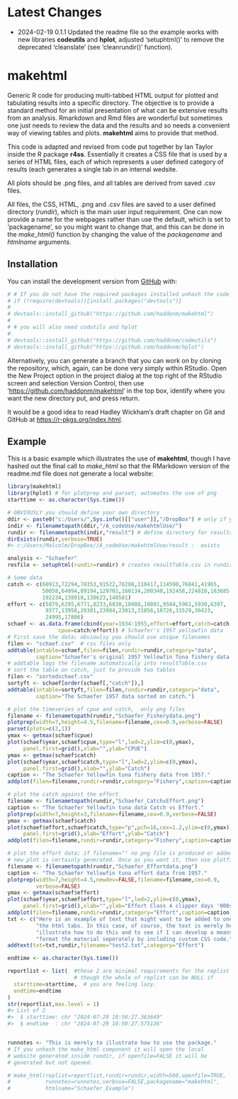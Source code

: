 
<!-- README.md is generated from README.Rmd. Please edit that file -->

# Latest Changes

- 2024-02-19 0.1.1 Updated the readme file so the example works with new
  libraries **codeutils** and **hplot**, adjusted ‘setuphtml()’ to
  remove the deprecated ‘cleanslate’ (see ‘cleanrundir()’ function).

# makehtml

<!-- badges: start -->
<!-- badges: end -->

Generic R code for producing multi-tabbed HTML output for plotted and
tabulating results into a specific directory. The objective is to
provide a standard method for an initial presentation of what can be
extensive results from an analysis. Rmarkdown and Rmd files are
wonderful but sometimes one just needs to review the data and the
results and so needs a convenient way of viewing tables and plots.
**makehtml** aims to provide that method.

This code is adapted and revised from code put together by Ian Taylor
inside the R package **r4ss**. Essentially it creates a CSS file that is
used by a series of HTML files, each of which represents a user defined
category of results (each generates a single tab in an internal wedsite.

All plots should be .png files, and all tables are derived from saved
.csv files.

All files, the CSS, HTML, .png and .csv files are saved to a user
defined directory (*rundir*), which is the main user input requirement.
One can now provide a name for the webpages rather than use the default,
which is set to ‘packagename’, so you might want to change that, and
this can be done in the *make_html()* function by changing the value of
the *packagename* and *htmlname* arguments.

## Installation

You can install the development version from
[GitHub](https://github.com/haddonm/aMSE) with:

``` r
# # If you do not have the required packages installed unhash the code in this block and run it
# if (!require(devtools)){install.packages("devtools")} 
# 
# devtools::install_github("https://github.com/haddonm/makehtml")
# 
# # you will also need codutils and hplot
# 
# devtools::install_github("https://github.com/haddonm/codeutils")
# devtools::install_github("https://github.com/haddonm/hplot")
```

Alternatively, you can generate a branch that you can work on by cloning
the repository, which, again, can be done very simply within RStudio.
Open the New Project option in the project dialog at the top right of
the RStudio screen and selection Version Control, then use
‘<https://github.com/haddonm/makehtml>’ in the top box, identify where
you want the new directory put, and press return.

It would be a good idea to read Hadley Wickham’s draft chapter on Git
and GitHub at <https://r-pkgs.org/index.html>.

## Example

This is a basic example which illustrates the use of **makehtml**,
though I have hashed out the final call to *make_html* so that the
RMarkdown version of the readme.md file does not generate a local
website:

``` r
library(makehtml)
library(hplot) # for plotprep and parset; automates the use of png
starttime <- as.character(Sys.time())

# OBVIOUSLY you should define your own directory
ddir <- paste0("c:/Users/",Sys.info()[["user"]],"/DropBox") # only if you use DropBox
indir <- filenametopath(ddir,"/A_codeUse/makehtmlUse/") 
rundir <- filenametopath(indir,"result") # define directory for results
dirExists(rundir,verbose=TRUE)
#> c:/Users/Malcolm/DropBox//A_codeUse/makehtmlUse/result :  exists
```

``` r
analysis <- "Schaefer"
resfile <- setuphtml(rundir=rundir) # creates resultTable.csv in rundir

# Some data
catch <- c(60913,72294,78353,91522,78288,110417,114590,76841,41965,
           50058,64094,89194,129701,160134,200340,192458,224810,183685,
           192234,138918,138623,140581)
effort <- c(5879,6295,6771,8233,6830,10488,10801,9584,5961,5930,6397,
            9377,13958,20381,23984,23013,31856,18726,31529,36423,
            24995,17806)
schaef <- as.data.frame(cbind(year=1934:1955,effort=effort,catch=catch,
                cpue=catch/effort)) # Schaefer's 1957 yellowfin data
# First save the data; obvioulsy you should use unique filenames
filen <- "schaef.csv"  # csv files only
addtable(intable=schaef,filen=filen,rundir=rundir,category="data",
         caption="Schaefer's original 1957 Yellowfin Tuna fishery data.")
# addtable logs the filename automatically into resultTable.csv
# sort the table on catch, just to provide two tables
filen <- "sortedschaef.csv"
sortyft <- schaef[order(schaef[,"catch"]),]
addtable(intable=sortyft,filen=filen,rundir=rundir,category="data",
         caption="The Schaefer 1957 data sorted on catch.")

# plot the timeseries of cpue and catch,  only png files
filename <- filenametopath(rundir,"Schaefer_Fisherydata.png")
plotprep(width=7,height=4.5,filename=filename,cex=0.9,verbose=FALSE)
parset(plots=c(2,1))
ymax <- getmax(schaef$cpue)
plot(schaef$year,schaef$cpue,type="l",lwd=2,ylim=c(0,ymax),
     panel.first=grid(),xlab="",ylab="CPUE")
ymax <- getmax(schaef$catch)
plot(schaef$year,schaef$catch,type="l",lwd=2,ylim=c(0,ymax),
     panel.first=grid(),xlab="",ylab="Catch")
caption <- "The Schaefer Yellowfin tuna fishery data from 1957."
addplot(filen=filename,rundir=rundir,category="Fishery",caption=caption)  

# plot the catch against the effort
filename <- filenametopath(rundir,"Schaefer_CatchvEffort.png")
caption <- "The Schaefer Yellowfin tuna data Catch vs Effort."
plotprep(width=7,height=3,filename=filename,cex=0.9,verbose=FALSE)
ymax <- getmax(schaef$catch)
plot(schaef$effort,schaef$catch,type="p",pch=16,cex=1.2,ylim=c(0,ymax),
     panel.first=grid(),xlab="Effort",ylab="Catch")
addplot(filen=filename,rundir=rundir,category="Fishery",caption=caption)  

# plot the effort data; if filename="" no png file is produced or added, but a
# new plot is certainly generated. Once as you want it, then use plotfilename.
filename <- filenametopath(rundir,"Schaefer_Effortdata.png")
caption <- "The Schaefer Yellowfin tuna effort data from 1957."
plotprep(width=7,height=4.5,newdev=FALSE,filename=filename,cex=0.9,
         verbose=FALSE)
ymax <- getmax(schaef$effort)
plot(schaef$year,schaef$effort,type="l",lwd=2,ylim=c(0,ymax),
     panel.first=grid(),xlab="",ylab="Effort Class 4 clipper days '000s")
addplot(filen=filename,rundir=rundir,category="Effort",caption=caption)  
txt <- c("Here is an example of text that might want to be added to one of ",
         "the html tabs. In this case, of course, the text is merely here to ",
         "illustrate how to do this and to see if I can develop a means to ",
         "format the material seperately by including custom CSS code.")
addtext(txt=txt,rundir,filename="test2.txt",category="Effort")

endtime <- as.character(Sys.time())

reportlist <- list(  #these 2 are minimal requirements for the replist
                     # though the whole of replist can be NULL if 
  starttime=starttime,  # you are feeling lazy.
  endtime=endtime 
)
str(reportlist,max.level = 1)
#> List of 2
#>  $ starttime: chr "2024-07-29 10:50:27.363649"
#>  $ endtime  : chr "2024-07-29 10:50:27.575136"
```

``` r

runnotes <- "This is merely to illustrate how to use the package."
# If you unhash the make_html component it will open the local
# website generated inside rundir, if openfile=FALSE it will be
# generated but not opened.

# make_html(replist=reportlist,rundir=rundir,width=500,openfile=TRUE,
#           runnotes=runnotes,verbose=FALSE,packagename="makehtml",
#           htmlname="Schaefer_Example")
```

